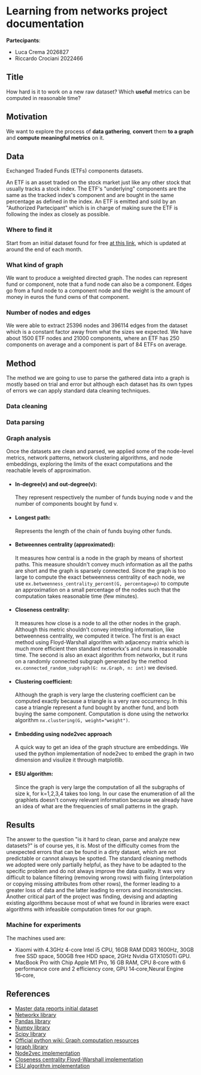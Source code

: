 # Learning from networks project documentation

**Partecipants**:

- Luca Crema 2026827
- Riccardo Crociani 2022466

## Title

How hard is it to work on a new raw dataset? Which **useful** metrics can be computed in reasonable time?

## Motivation

We want to explore the process of **data gathering**, **convert** them **to a graph** and **compute meaningful metrics** on it.

## Data

Exchanged Traded Funds (ETFs) components datasets. 

An ETF is an asset traded on the stock market just like any other stock that usually tracks a stock index.
The ETF's "underlying" components are the same as the tracked index's component and are bought in the same percentage as defined in the index.
An ETF is emitted and sold by an "Authorized Partecipant" which is in charge of making sure the ETF is following the index as closely as possible.

### Where to find it

Start from an initial dataset found for free [at this link](https://masterdatareports.com/), which is updated at around the end of each month.

### What kind of graph

We want to produce a weighted directed graph. The nodes can represent fund or component, note that a fund node can also be a component. Edges go from a fund node to a component node and the weight is the amount of money in euros the fund owns of that component.

### Number of nodes and edges

We were able to extract 25396 nodes and 396114 edges from the dataset which is a constant factor away from what the sizes we expected.
We have about 1500 ETF nodes and 21000 components, where an ETF has 250 components on average and a component is part of 84 ETFs on average.

## Method


The method we are going to use to parse the gathered data into a graph is mostly based on trial and error but although each dataset has its own types of errors we can apply standard data cleaning techniques.
### Data cleaning


### Data parsing

### Graph analysis

Once the datasets are clean and parsed, we applied some of the node-level metrics, network patterns, network clustering algorithms, and node embeddings, exploring the limits of the exact computations and the reachable levels of approximation.
- #### In-degree(v) and out-degree(v):
    They represent respectively the number of funds buying node v and the number of components bought by fund v.
- #### Longest path:
    Represents the length of the chain of funds buying other funds.
- #### Betweennes centrality (approximated):
    It measures how central is a node in the graph by means of shortest paths. This measure shouldn't convey much information as all the paths are short and the graph is sparsely connected.
    Since the graph is too large to compute the exact betweenness centrality of each node, we use `ex.betweenness_centrality_percent(G, percentage=p)` to compute an approximation on a small percentage of the nodes such that the computation takes reasonable time (few minutes). 
- #### Closeness centrality:
    It measures how close is a node to all the other nodes in the graph. 
    Although this metric shouldn't convey intresting information, like betweenness centrality, we computed it twice. The first is an exact method using Floyd-Warshall algorithm with adjacency matrix which is much more efficient then standard networkx's and runs in reasonable time.
    The second is also an exact algorithm from networkx, but it runs on a randomly connected subgraph generated by the method `ex.connected_random_subgraph(G: nx.Graph, n: int)` we devised.
- #### Clustering coefficient:
    Although the graph is very large the clustering coefficient can be computed exactly because a triangle is a very rare occurrency.
    In this case a triangle represent a fund bought by another fund, and both buying the same component.
    Computation is done using the networkx algorithm `nx.clustering(G, weight="weight")`.

- #### Embedding using node2vec approach
    A quick way to get an idea of the graph structure are embeddings.
    We used the python implementation of node2vec to embed the graph in two dimension and visulize it through matplotlib.
- #### ESU algorithm: 
    Since the graph is very large the computation of all the subgraphs of size k, for k=1,2,3,4 takes too long. 
    In our case the enumeration of all the graphlets doesn't convey relevant information because we already have an idea of what are the frequencies of small patterns in the graph.

## Results

The answer to the question "is it hard to clean, parse and analyze new datasets?" is of course yes, it is. Most of the difficulty comes from the unexpected errors that can be found in a dirty dataset, which are not predictable or cannot always be spotted.
The standard cleaning methods we adopted were only partially helpful, as they have to be adapted to the specific problem and do not always improve the data quality. It was very difficult to balance filtering (removing wrong rows) with fixing (interpolation or copying missing attributes from other rows), the former leading to a greater loss of data and the latter leading to errors and inconsistencies. 
Another critical part of the project was finding, devising and adapting existing algorithms because most of what we found in libraries were exact algorithms with infeasible computation times for our graph. 
### Machine for experiments

The machines used are: 
- Xiaomi with 4.3GHz 4-core Intel i5 CPU, 16GB RAM DDR3 1600Hz, 30GB free SSD space, 500GB free HDD space, 2GHz Nvidia GTX1050Ti GPU.
- MacBook Pro with Chip Apple M1 Pro, 16 GB RAM, CPU 8‑core with 6 performance core and 2 efficiency core, GPU 14‑core,Neural Engine 16‑core, 


## References

- [Master data reports initial dataset](https://masterdatareports.com/)
- [Networkx library](https://networkx.org/)
- [Pandas library](https://pandas.pydata.org/)
- [Numpy library](https://numpy.org/)
- [Scipy library](https://scipy.org/)
- [Official python wiki: Graph computation resources](https://wiki.python.org/moin/PythonGraphApi)
- [Igraph library](https://igraph.org)
- [Node2vec implementation](https://github.com/eliorc/node2vec)
- [Closeness centrality Floyd-Warshall implementation](https://medium.com/@pasdan/closeness-centrality-via-networkx-is-taking-too-long-1a58e648f5ce)
- [ESU algorithm implementation](https://notebook.community/ramseylab/networkscompbio/class18_motifs_python3_template)